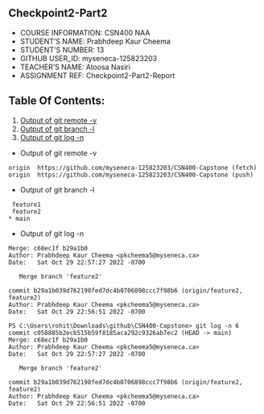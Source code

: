 ## Checkpoint2-Part2
 
 * COURSE INFORMATION: CSN400 NAA
 * STUDENT’S NAME: Prabhdeep Kaur Cheema
 * STUDENT'S NUMBER: 13
 * GITHUB USER_ID: myseneca-125823203
 * TEACHER’S NAME: Atoosa Nasiri
 * ASSIGNMENT REF: Checkpoint2-Part2-Report

## Table Of Contents:
1. [Output of git remote -v](##Output%20of%20git%20remote%20-v)
2. [Output of git branch -l](##Output%20of%20git%20branch%20-l)
3. [Output of git log -n](##Output%20of%20git%20log%20-n)

 * Output of git remote -v
 ```
origin  https://github.com/myseneca-125823203/CSN400-Capstone (fetch)
origin  https://github.com/myseneca-125823203/CSN400-Capstone (push)
 ```
 * Output of git branch -l
 ```
  feature1
  feature2
* main
```
 * Output of git log -n 
 ```
 Merge: c68ec1f b29a1b0
Author: Prabhdeep Kaur Cheema <pkcheema5@myseneca.ca>
Date:   Sat Oct 29 22:57:27 2022 -0700

    Merge branch 'feature2'

commit b29a1b039d762198fed7dc4b0706898ccc7f98b6 (origin/feature2, feature2)
Author: Prabhdeep Kaur Cheema <pkcheema5@myseneca.ca>
Date:   Sat Oct 29 22:56:51 2022 -0700

PS C:\Users\rohit\Downloads\github\CSN400-Capstone> git log -n 6
commit c058885b2ecb515b59f8185aca292c9326ab7ec2 (HEAD -> main)
Merge: c68ec1f b29a1b0
Author: Prabhdeep Kaur Cheema <pkcheema5@myseneca.ca>
Date:   Sat Oct 29 22:57:27 2022 -0700

    Merge branch 'feature2'

commit b29a1b039d762198fed7dc4b0706898ccc7f98b6 (origin/feature2, feature2)
Author: Prabhdeep Kaur Cheema <pkcheema5@myseneca.ca>
Date:   Sat Oct 29 22:56:51 2022 -0700
 ```